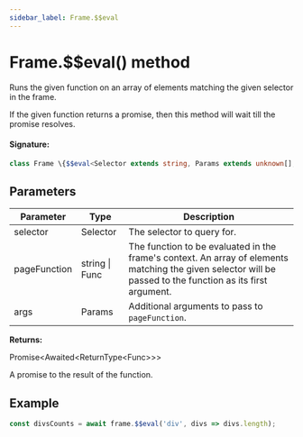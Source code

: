 ```yaml
---
sidebar_label: Frame.$$eval
---
```


# Frame.$$eval() method

Runs the given function on an array of elements matching the given selector in the frame.

If the given function returns a promise, then this method will wait till the promise resolves.

#### Signature:

```typescript
class Frame \{$$eval<Selector extends string, Params extends unknown[], Func extends EvaluateFuncWith<Array<NodeFor<Selector>>, Params> = EvaluateFuncWith<Array<NodeFor<Selector>>, Params>>(selector: Selector, pageFunction: string | Func, ...args: Params): Promise<Awaited<ReturnType<Func>>>;\}
```

## Parameters

| Parameter    | Type           | Description                                                                                                                                                 |
| ------------ | -------------- | ----------------------------------------------------------------------------------------------------------------------------------------------------------- |
| selector     | Selector       | The selector to query for.                                                                                                                                  |
| pageFunction | string \| Func | The function to be evaluated in the frame's context. An array of elements matching the given selector will be passed to the function as its first argument. |
| args         | Params         | Additional arguments to pass to <code>pageFunction</code>.                                                                                                  |

**Returns:**

Promise&lt;Awaited&lt;ReturnType&lt;Func&gt;&gt;&gt;

A promise to the result of the function.

## Example

```ts
const divsCounts = await frame.$$eval('div', divs => divs.length);
```

